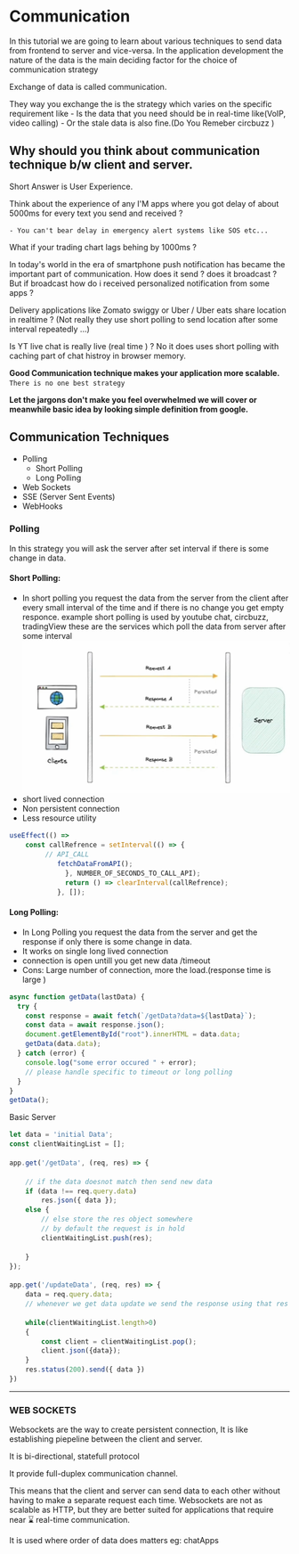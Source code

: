 # Communication

In this tutorial we are going to learn about various techniques to send data from frontend to server and vice-versa.
In the application development the nature of the data is the main deciding factor for the choice of communication strategy

Exchange of data is called communication.

They way you exchange the is the strategy which varies on the specific requirement like - Is the data that you need should be in real-time like(VoIP, video calling) - Or the stale data is also fine.(Do You Remeber circbuzz )

## Why should you think about communication technique b/w client and server.

Short Answer is User Experience.

Think about the experience of any I'M apps where you got delay of about 5000ms for every text you send and received ?

    - You can't bear delay in emergency alert systems like SOS etc...

What if your trading chart lags behing by 1000ms ?

In today's world in the era of smartphone push notification has became the important part of communication. How does it send ? does it broadcast ? But if broadcast how do i received personalized notification from some apps ?

Delivery applications like Zomato swiggy or Uber / Uber eats share location in realtime ? (Not really they use short polling to send location after some interval repeatedly ...)

Is YT live chat is really live (real time ) ?
No it does uses short polling with caching part of chat histroy in browser memory.

**Good Communication technique makes your application more scalable.**
`There is no one best strategy`

**Let the jargons don't make you feel overwhelmed we will cover or meanwhile basic idea by looking simple definition from google.**

## Communication Techniques

- Polling
  - Short Polling
  - Long Polling
- Web Sockets
- SSE (Server Sent Events)
- WebHooks

### Polling

In this strategy you will ask the server after set interval if there is some change in data.

#### Short Polling:

- In short polling you request the data from the server from the client after every small interval of the time and if there is no change you get empty responce.
  example short polling is used by youtube chat, circbuzz, tradingView these are the services which poll the data from server after some interval
  ![short polling](shortPolling.png)
- short lived connection
- Non persistent connection
- Less resource utility

```JavaScript
useEffect(() =>
    const callRefrence = setInterval(() => {
         // API_CALL
            fetchDataFromAPI();
              }, NUMBER_OF_SECONDS_TO_CALL_API);
              return () => clearInterval(callRefrence);
            }, []);
```

#### Long Polling:

- In Long Polling you request the data from the server and get the response if only there is some change in data.
- It works on single long lived connection
- connection is open untill you get new data /timeout
- Cons: Large number of connection, more the load.(response time is large )

```javascript
async function getData(lastData) {
  try {
    const response = await fetch(`/getData?data=${lastData}`);
    const data = await response.json();
    document.getElementById("root").innerHTML = data.data;
    getData(data.data);
  } catch (error) {
    console.log("some error occured " + error);
    // please handle specific to timeout or long polling
  }
}
getData();
```

Basic Server

```JavaScript
let data = 'initial Data';
const clientWaitingList = [];

app.get('/getData', (req, res) => {

    // if the data doesnot match then send new data
    if (data !== req.query.data)
        res.json({ data });
    else {
        // else store the res object somewhere
        // by default the request is in hold
        clientWaitingList.push(res);

    }
});

app.get('/updateData', (req, res) => {
    data = req.query.data;
    // whenever we get data update we send the response using that res obj.

    while(clientWaitingList.length>0)
    {
        const client = clientWaitingList.pop();
        client.json({data});
    }
    res.status(200).send({ data })
})

```

---

### WEB SOCKETS

Websockets are the way to create persistent connection, It is like establishing piepeline between the client and server.

It is bi-directional, statefull protocol

It provide full-duplex communication channel.

This means that the client and server can send data to each other without having to make a separate request each time. Websockets are not as scalable as HTTP, but they are better suited for applications that require near ⌛ real-time communication.

It is used where order of data does matters eg: chatApps

